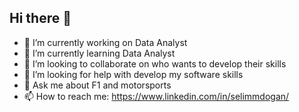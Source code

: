 ## Hi there 👋

- 🔭 I’m currently working on Data Analyst
- 🌱 I’m currently learning Data Analyst
- 👯 I’m looking to collaborate on who wants to develop their skills
- 🤔 I’m looking for help with develop my software skills
- 💬 Ask me about F1 and motorsports
- 📫 How to reach me: https://www.linkedin.com/in/selimmdogan/
